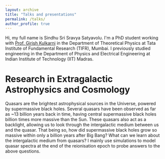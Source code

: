 ```yaml
---
layout: archive
title: "Talks and presentations"
permalink: /talks/
author_profile: true
---
```


Hi, my full name is Sindhu Sri Sravya Satyavolu. I'm a PhD student working with [Prof. Girish Kulkarni](https://theory.tifr.res.in/~kulkarni/) in the Department of Theoretical Physics at Tata Institute of Fundamental Research (TIFR), Mumbai. I previously studied engineering in the Department of Physics and Electrical Engineering at Indian Institute of Technology (IIT) Madras.					

Research in Extragalactic Astrophysics and Cosmology
======
Quasars are the brightest astrophysical sources in the Universe, powered by supermassive black holes. Several quasars have been observed as far as ~13 billion years back in time, having central supermassive black holes billion times more massive than the Sun. These quasars also act as a backlight, allowing us to look through the intergalactic medium between us and the quasar. That being so, how did supermassive black holes grow so massive within only a billion years after Big Bang? What can we learn about the intergalactic medium from quasars? 
I mainly use simulations to model quasar spectra at the end of the reionisation epoch to probe answers to the above questions.




